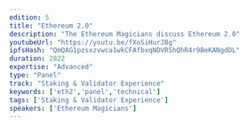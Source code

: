 ```yaml
---
edition: 5
title: "Ethereum 2.0"
description: "The Ethereum Magicians discuss Ethereum 2.0"
youtubeUrl: "https://youtu.be/fXoSiHurJBg"
ipfsHash: "QmQAG1pzsxzvwca1wkCFAfbxqNDVR5hQhR4r9BeKANgdDL"
duration: 2822
expertise: "Advanced"
type: "Panel"
track: "Staking & Validator Experience"
keywords: ['eth2','panel','technical']
tags: ['Staking & Validator Experience']
speakers: ['Ethereum Magicians']
---
```

